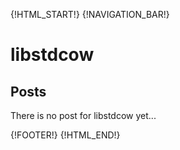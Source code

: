 {!HTML_START!}
{!NAVIGATION_BAR!}

# libstdcow 

## Posts

There is no post for libstdcow yet...

{!FOOTER!}
{!HTML_END!}
